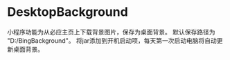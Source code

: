 # DesktopBackground
小程序功能为从必应主页上下载背景图片，保存为桌面背景。
默认保存路径为 "D:/BingBackground"。
将jar添加到开机启动项，每天第一次启动电脑将自动更新桌面背景。
